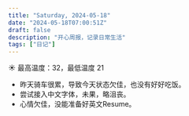 ```yaml
---
title: "Saturday, 2024-05-18"
date: "2024-05-18T07:00:51Z"
draft: false
description: "开心周报，记录日常生活"
tags: ["日记"]
---
```


☀️ 最高温度：32，最低温度 21

- 昨天骑车很累，导致今天状态欠佳，也没有好好吃饭。
- 尝试接入中文字体，未果，略沮丧。
- 心情欠佳，没能准备好英文Resume。
